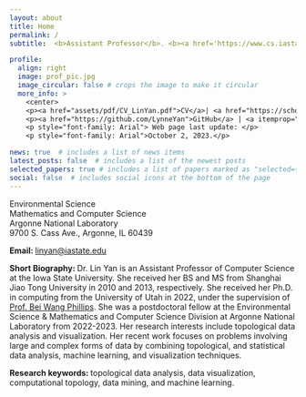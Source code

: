 ```yaml
---
layout: about
title: Home
permalink: /
subtitle:  <b>Assistant Professor</b>. <b><a href='https://www.cs.iastate.edu'>Department of Computer Science</a></b>. <b><a href='https://www.iastate.edu'> Iowa State University</a></b>

profile:
  align: right
  image: prof_pic.jpg
  image_circular: false # crops the image to make it circular
  more_info: >
    <center>
    <p><a href="assets/pdf/CV_LinYan.pdf">CV</a>| <a href="https://scholar.google.com/citations?user=cbCrnbEAAAAJ&hl=en">Google Scholar</a> | </p>
    <p><a href="https://github.com/LynneYan">GitHub</a> | <a itemprop="sameAs" content="https://orcid.org/0000-0001-7017-0329" href="https://orcid.org/0000-0001-7017-0329" target="orcid.widget" rel="me noopener noreferrer" style="vertical-align:top;"><img src="https://orcid.org/sites/default/files/images/orcid_16x16.png" style="width:1em;margin-right:.5em;" alt="ORCID iD icon"></a></p> 
    <p style="font-family: Arial"> Web page last update: </p>
    <p style="font-family: Arial">October 2, 2023.</p>

news: true  # includes a list of news items
latest_posts: false  # includes a list of the newest posts
selected_papers: true # includes a list of papers marked as "selected={true}"
social: false  # includes social icons at the bottom of the page
---
```

<p>Environmental Science<br />
Mathematics and Computer Science<br />
Argonne National Laboratory<br />
9700 S. Cass Ave., Argonne, IL 60439</p>

<b>Email: </b>
<a href='mailto:linyan@iastate.edu'>linyan@iastate.edu</a>

<b>Short Biography: </b>
Dr. Lin Yan is an Assistant Professor of Computer Science at the Iowa State University. She received her BS and MS from Shanghai Jiao Tong University in 2010 and 2013, respectively. She received her Ph.D. in computing from the University of Utah in 2022, under the supervision of <a href='http://www.sci.utah.edu/~beiwang/'>Prof. Bei Wang Phillips</a>. She was a postdoctoral fellow at the Environmental Science & Mathematics and Computer Science Division at Argonne National Laboratory from 2022-2023. Her research interests include topological data analysis and visualization. Her recent work focuses on problems involving large and complex forms of data by combining topological, and statistical data analysis, machine learning, and visualization techniques.

<b>Research keywords: </b>
topological data analysis, data visualization, computational topology, data mining, and machine learning.
